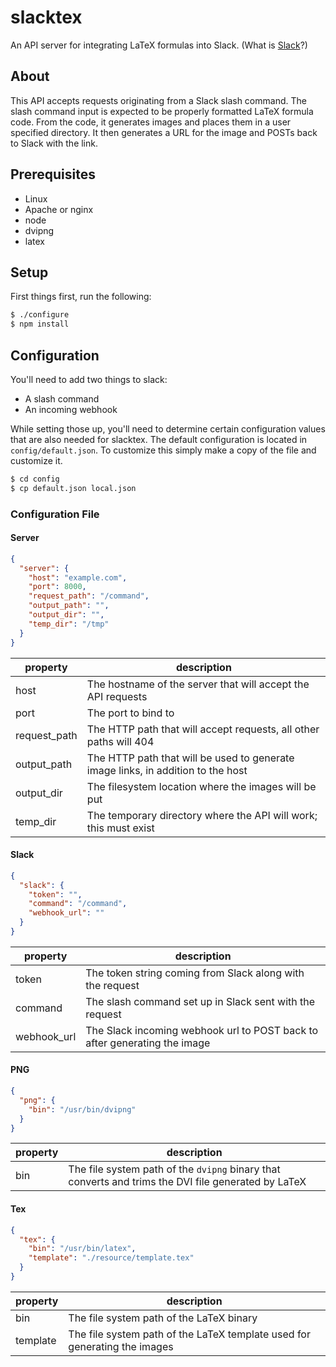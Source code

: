 # slacktex
An API server for integrating LaTeX formulas into Slack. (What is [Slack](https://slack.com)?)

## About
This API accepts requests originating from a Slack slash command.  The slash command input is expected to be properly formatted LaTeX formula code.  From the code, it generates images and places them in a user specified directory.  It then generates a URL for the image and POSTs back to Slack with the link.

## Prerequisites
- Linux
- Apache or nginx
- node
- dvipng
- latex

## Setup
First things first, run the following:
```bash
$ ./configure
$ npm install
```

## Configuration
You'll need to add two things to slack:
- A slash command
- An incoming webhook

While setting those up, you'll need to determine certain configuration values that are also needed for slacktex. The default configuration is located in `config/default.json`.  To customize this simply make a copy of the file and customize it. 
```bash
$ cd config
$ cp default.json local.json
``` 

### Configuration File

#### Server
```JSON
{
  "server": {
    "host": "example.com",
    "port": 8000,
    "request_path": "/command",
    "output_path": "",
    "output_dir": "",
    "temp_dir": "/tmp"
  }
}
```
property | description
--- | ---
host | The hostname of the server that will accept the API requests
port | The port to bind to
request_path | The HTTP path that will accept requests, all other paths will 404
output_path | The HTTP path that will be used to generate image links, in addition to the host
output_dir | The filesystem location where the images will be put
temp_dir | The temporary directory where the API will work; this must exist

#### Slack
```JSON
{
  "slack": {
    "token": "",
    "command": "/command",
    "webhook_url": ""
  }
}
```
property | description
--- | ---
token | The token string coming from Slack along with the request
command | The slash command set up in Slack sent with the request
webhook_url | The Slack incoming webhook url to POST back to after generating the image

#### PNG
```JSON
{
  "png": {
    "bin": "/usr/bin/dvipng"
  }
}
```
property | description
--- | ---
bin | The file system path of the `dvipng` binary that converts and trims the DVI file generated by LaTeX

#### Tex
```JSON
{
  "tex": {
    "bin": "/usr/bin/latex",
    "template": "./resource/template.tex"
  }
}
```
property | description
--- | ---
bin | The file system path of the LaTeX binary
template | The file system path of the LaTeX template used for generating the images
